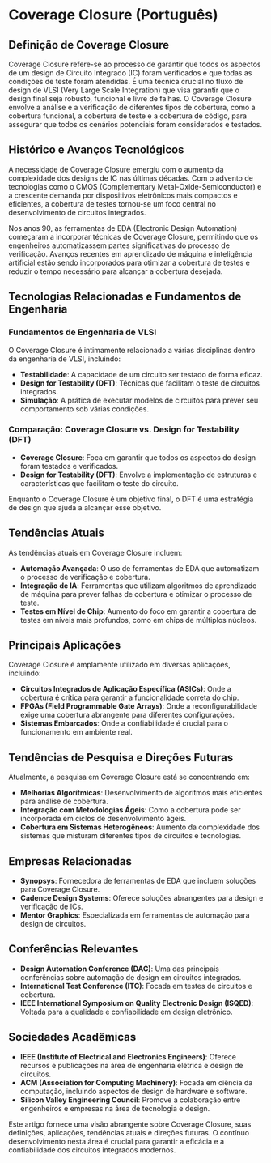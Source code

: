 # Coverage Closure (Português)

## Definição de Coverage Closure

Coverage Closure refere-se ao processo de garantir que todos os aspectos de um design de Circuito Integrado (IC) foram verificados e que todas as condições de teste foram atendidas. É uma técnica crucial no fluxo de design de VLSI (Very Large Scale Integration) que visa garantir que o design final seja robusto, funcional e livre de falhas. O Coverage Closure envolve a análise e a verificação de diferentes tipos de cobertura, como a cobertura funcional, a cobertura de teste e a cobertura de código, para assegurar que todos os cenários potenciais foram considerados e testados.

## Histórico e Avanços Tecnológicos

A necessidade de Coverage Closure emergiu com o aumento da complexidade dos designs de IC nas últimas décadas. Com o advento de tecnologias como o CMOS (Complementary Metal-Oxide-Semiconductor) e a crescente demanda por dispositivos eletrônicos mais compactos e eficientes, a cobertura de testes tornou-se um foco central no desenvolvimento de circuitos integrados.

Nos anos 90, as ferramentas de EDA (Electronic Design Automation) começaram a incorporar técnicas de Coverage Closure, permitindo que os engenheiros automatizassem partes significativas do processo de verificação. Avanços recentes em aprendizado de máquina e inteligência artificial estão sendo incorporados para otimizar a cobertura de testes e reduzir o tempo necessário para alcançar a cobertura desejada.

## Tecnologias Relacionadas e Fundamentos de Engenharia

### Fundamentos de Engenharia de VLSI

O Coverage Closure é intimamente relacionado a várias disciplinas dentro da engenharia de VLSI, incluindo:

- **Testabilidade**: A capacidade de um circuito ser testado de forma eficaz.
- **Design for Testability (DFT)**: Técnicas que facilitam o teste de circuitos integrados.
- **Simulação**: A prática de executar modelos de circuitos para prever seu comportamento sob várias condições.

### Comparação: Coverage Closure vs. Design for Testability (DFT)

- **Coverage Closure**: Foca em garantir que todos os aspectos do design foram testados e verificados.
- **Design for Testability (DFT)**: Envolve a implementação de estruturas e características que facilitam o teste do circuito.

Enquanto o Coverage Closure é um objetivo final, o DFT é uma estratégia de design que ajuda a alcançar esse objetivo.

## Tendências Atuais

As tendências atuais em Coverage Closure incluem:

- **Automação Avançada**: O uso de ferramentas de EDA que automatizam o processo de verificação e cobertura.
- **Integração de IA**: Ferramentas que utilizam algoritmos de aprendizado de máquina para prever falhas de cobertura e otimizar o processo de teste.
- **Testes em Nível de Chip**: Aumento do foco em garantir a cobertura de testes em níveis mais profundos, como em chips de múltiplos núcleos.

## Principais Aplicações

Coverage Closure é amplamente utilizado em diversas aplicações, incluindo:

- **Circuitos Integrados de Aplicação Específica (ASICs)**: Onde a cobertura é crítica para garantir a funcionalidade correta do chip.
- **FPGAs (Field Programmable Gate Arrays)**: Onde a reconfigurabilidade exige uma cobertura abrangente para diferentes configurações.
- **Sistemas Embarcados**: Onde a confiabilidade é crucial para o funcionamento em ambiente real.

## Tendências de Pesquisa e Direções Futuras

Atualmente, a pesquisa em Coverage Closure está se concentrando em:

- **Melhorias Algorítmicas**: Desenvolvimento de algoritmos mais eficientes para análise de cobertura.
- **Integração com Metodologias Ágeis**: Como a cobertura pode ser incorporada em ciclos de desenvolvimento ágeis.
- **Cobertura em Sistemas Heterogêneos**: Aumento da complexidade dos sistemas que misturam diferentes tipos de circuitos e tecnologias.

## Empresas Relacionadas

- **Synopsys**: Fornecedora de ferramentas de EDA que incluem soluções para Coverage Closure.
- **Cadence Design Systems**: Oferece soluções abrangentes para design e verificação de ICs.
- **Mentor Graphics**: Especializada em ferramentas de automação para design de circuitos.

## Conferências Relevantes

- **Design Automation Conference (DAC)**: Uma das principais conferências sobre automação de design em circuitos integrados.
- **International Test Conference (ITC)**: Focada em testes de circuitos e cobertura.
- **IEEE International Symposium on Quality Electronic Design (ISQED)**: Voltada para a qualidade e confiabilidade em design eletrônico.

## Sociedades Acadêmicas

- **IEEE (Institute of Electrical and Electronics Engineers)**: Oferece recursos e publicações na área de engenharia elétrica e design de circuitos.
- **ACM (Association for Computing Machinery)**: Focada em ciência da computação, incluindo aspectos de design de hardware e software.
- **Silicon Valley Engineering Council**: Promove a colaboração entre engenheiros e empresas na área de tecnologia e design.

Este artigo fornece uma visão abrangente sobre Coverage Closure, suas definições, aplicações, tendências atuais e direções futuras. O contínuo desenvolvimento nesta área é crucial para garantir a eficácia e a confiabilidade dos circuitos integrados modernos.